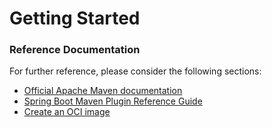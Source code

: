 # Getting Started

### Reference Documentation
For further reference, please consider the following sections:

* [Official Apache Maven documentation](https://maven.apache.org/guides/index.html)
* [Spring Boot Maven Plugin Reference Guide](https://docs.spring.io/spring-boot/docs/2.4.0-M4/maven-plugin/reference/html/)
* [Create an OCI image](https://docs.spring.io/spring-boot/docs/2.4.0-M4/maven-plugin/reference/html/#build-image)


